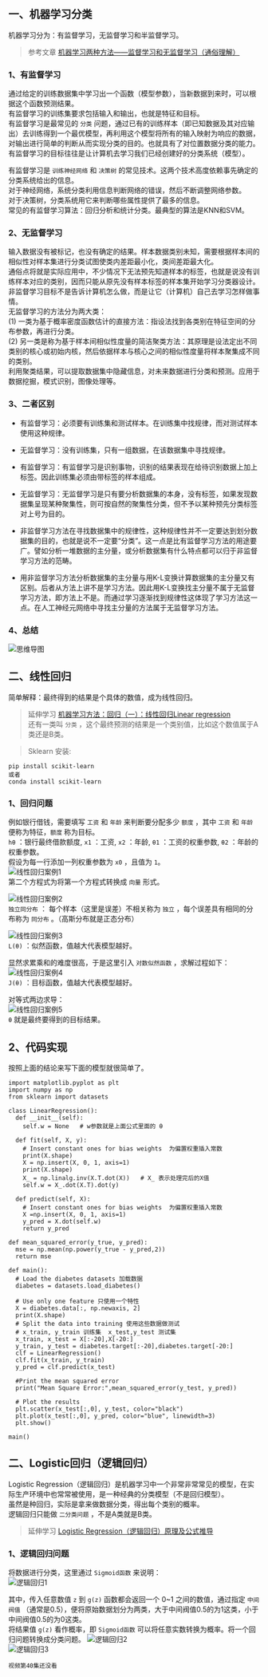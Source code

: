 ## 一、机器学习分类
机器学习分为：有监督学习，无监督学习和半监督学习。  
>参考文章 [机器学习两种方法——监督学习和无监督学习（通俗理解）](http://blog.csdn.net/zb1165048017/article/details/48579677)

### 1、有监督学习
通过给定的训练数据集中学习出一个函数（模型参数），当新数据到来时，可以根据这个函数预测结果。  
有监督学习的训练集要求包括输入和输出，也就是特征和目标。  
有监督学习是最常见的 `分类` 问题，通过已有的训练样本（即已知数据及其对应输出）去训练得到一个最优模型，再利用这个模型将所有的输入映射为响应的数据，对输出进行简单的判断从而实现分类的目的。也就具有了对位置数据分类的能力。  
有监督学习的目标往往是让计算机去学习我们已经创建好的分类系统（模型）。  

有监督学习是 `训练神经网络` 和 `决策树` 的常见技术。这两个技术高度依赖事先确定的分类系统给出的信息。  
对于神经网络，系统分类利用信息判断网络的错误，然后不断调整网络参数。  
对于决策树，分类系统用它来判断哪些属性提供了最多的信息。  
常见的有监督学习算法：回归分析和统计分类。最典型的算法是KNN和SVM。  

### 2、无监督学习
输入数据没有被标记，也没有确定的结果。样本数据类别未知，需要根据样本间的相似性对样本集进行分类试图使类内差距最小化，类间差距最大化。  
通俗点将就是实际应用中，不少情况下无法预先知道样本的标签，也就是说没有训练样本对应的类别，因而只能从原先没有样本标签的样本集开始学习分类器设计。  
非监督学习目标不是告诉计算机怎么做，而是让它（计算机）自己去学习怎样做事情。  
无监督学习的方法分为两大类：  
(1) 一类为基于概率密度函数估计的直接方法：指设法找到各类别在特征空间的分布参数，再进行分类。  
(2) 另一类是称为基于样本间相似性度量的简洁聚类方法：其原理是设法定出不同类别的核心或初始内核，然后依据样本与核心之间的相似性度量将样本聚集成不同的类别。  
利用聚类结果，可以提取数据集中隐藏信息，对未来数据进行分类和预测。应用于数据挖掘，模式识别，图像处理等。  

### 3、二者区别
* 有监督学习：必须要有训练集和测试样本。在训练集中找规律，而对测试样本使用这种规律。     
* 无监督学习：没有训练集，只有一组数据，在该数据集中寻找规律。  

* 有监督学习：有监督学习是识别事物，识别的结果表现在给待识别数据上加上标签。因此训练集必须由带标签的样本组成。  
* 无监督学习：无监督学习是只有要分析数据集的本身，没有标签，如果发现数据集呈现某种聚集性，则可按自然的聚集性分类，但不予以某种预先分类标签对上号为目的。  

* 非监督学习方法在寻找数据集中的规律性，这种规律性并不一定要达到划分数据集的目的，也就是说不一定要“分类”。这一点是比有监督学习方法的用途要广。譬如分析一堆数据的主分量，或分析数据集有什么特点都可以归于非监督学习方法的范畴。  

* 用非监督学习方法分析数据集的主分量与用K-L变换计算数据集的主分量又有区别。后者从方法上讲不是学习方法。因此用K-L变换找主分量不属于无监督学习方法，即方法上不是。而通过学习逐渐找到规律性这体现了学习方法这一点。在人工神经元网络中寻找主分量的方法属于无监督学习方法。   

### 4、总结
![思维导图](https://github.com/pingan8787/Leo_MachineLearing/blob/master/1-Python/4-%E3%80%8A%E5%94%90%E5%AE%87%E8%BF%AApython%E6%95%B0%E6%8D%AE%E5%88%86%E6%9E%90%E3%80%8B/images/5_0_%E6%80%9D%E7%BB%B4%E5%AF%BC%E5%9B%BE.png?raw=true)   



## 二、线性回归
简单解释：最终得到的结果是个具体的数值，成为线性回归。  
>延伸学习 [机器学习方法：回归（一）：线性回归Linear regression](blog.csdn.net/xbinworld/article/details/43919445)    
还有一类叫 `分类` ，这个最终预测的结果是一个类别值，比如这个数值属于A类还是B类。    

>Sklearn 安装:  
```
pip install scikit-learn
或者  
conda install scikit-learn
```

### 1、回归问题
例如银行借钱，需要填写 `工资` 和 `年龄` 来判断要分配多少 `额度` ，其中 `工资` 和 `年龄` 便称为特征，`额度` 称为目标。  
`hθ` ：银行最终借款额度, `x1` ：工资, `x2` ：年龄, `θ1` ：工资的权重参数, `θ2` ：年龄的权重参数。  
假设为每一行添加一列权重参数为 `x0` ，且值为 `1`。   
![线性回归案例1](https://github.com/pingan8787/Leo_MachineLearing/blob/master/1-Python/4-%E3%80%8A%E5%94%90%E5%AE%87%E8%BF%AApython%E6%95%B0%E6%8D%AE%E5%88%86%E6%9E%90%E3%80%8B/images/5_1_%E5%9B%9E%E5%BD%92%E7%AE%97%E6%B3%95%E7%BB%BC%E8%BF%B0.png?raw=true)   
第二个方程式为将第一个方程式转换成 `向量` 形式。   

![线性回归案例2](https://github.com/pingan8787/Leo_MachineLearing/blob/master/1-Python/4-%E3%80%8A%E5%94%90%E5%AE%87%E8%BF%AApython%E6%95%B0%E6%8D%AE%E5%88%86%E6%9E%90%E3%80%8B/images/5_2_%E5%9B%9E%E5%BD%92%E7%AE%97%E6%B3%95%E7%BB%BC%E8%BF%B0.png?raw=true)  
`独立同分布` ： 每个样本（这里是误差）不相关称为 `独立` ，每个误差具有相同的分布称为 `同分布` 。（高斯分布就是正态分布）   

![线性回归案例3](https://github.com/pingan8787/Leo_MachineLearing/blob/master/1-Python/4-%E3%80%8A%E5%94%90%E5%AE%87%E8%BF%AApython%E6%95%B0%E6%8D%AE%E5%88%86%E6%9E%90%E3%80%8B/images/5_3_%E5%9B%9E%E5%BD%92%E7%AE%97%E6%B3%95%E7%BB%BC%E8%BF%B0.png?raw=true)    
`L(θ)` ：似然函数，值越大代表模型越好。  
  
显然求累乘和的难度很高，于是这里引入 `对数似然函数` ，求解过程如下：  
![线性回归案例4](https://github.com/pingan8787/Leo_MachineLearing/blob/master/1-Python/4-%E3%80%8A%E5%94%90%E5%AE%87%E8%BF%AApython%E6%95%B0%E6%8D%AE%E5%88%86%E6%9E%90%E3%80%8B/images/5_4_%E5%9B%9E%E5%BD%92%E7%AE%97%E6%B3%95%E7%BB%BC%E8%BF%B0.png?raw=true)   
`J(θ)` ：目标函数，值越大代表模型越好。   

对等式两边求导：  
![线性回归案例5](https://github.com/pingan8787/Leo_MachineLearing/blob/master/1-Python/4-%E3%80%8A%E5%94%90%E5%AE%87%E8%BF%AApython%E6%95%B0%E6%8D%AE%E5%88%86%E6%9E%90%E3%80%8B/images/5_5_%E5%9B%9E%E5%BD%92%E7%AE%97%E6%B3%95%E7%BB%BC%E8%BF%B0.png?raw=true)   
`θ` 就是最终要得到的目标结果。  
 
## 2、代码实现
按照上面的结论来写下面的模型就很简单了。  
```
import matplotlib.pyplot as plt
import numpy as np
from sklearn import datasets

class LinearRegression():
  def __init__(self):
    self.w = None   # w参数就是上面公式里面的 θ

  def fit(self, X, y):
    # Insert constant ones for bias weights  为偏置权重插入常数
    print(X.shape)
    X = np.insert(X, 0, 1, axis=1)
    print(X.shape)
    X_ = np.linalg.inv(X.T.dot(X))   # X_ 表示处理完后的X值
    self.w = X_.dot(X.T).dot(y)

  def predict(self, X):
    # Insert constant ones for bias weights  为偏置权重插入常数
    X =np.insert(X, 0, 1, axis=1)
    y_pred = X.dot(self.w)
    return y_pred

def mean_squared_error(y_true, y_pred):
  mse = np.mean(np.power(y_true - y_pred,2))
  return mse

def main():
  # Load the diabetes datasets 加载数据
  diabetes = datasets.load_diabetes()

  # Use only one feature 只使用一个特性
  X = diabetes.data[:, np.newaxis, 2]
  print(X.shape)
  # Split the data into training 使用这些数据做测试
  # x_train, y_train 训练集  x_test,y_test 测试集
  x_train, x_test = X[:-20],X[-20:] 
  y_train, y_test = diabetes.target[:-20],diabetes.target[-20:]
  clf = LinearRegression()
  clf.fit(x_train, y_train)
  y_pred = clf.predict(x_test)

  #Print the mean squared error
  print("Mean Square Error:",mean_squared_error(y_test, y_pred))
  
  # Plot the results 
  plt.scatter(x_test[:,0], y_test, color="black")
  plt.plot(x_test[:,0], y_pred, color="blue", linewidth=3)
  plt.show()

main()
```

## 二、Logistic回归（逻辑回归）
Logistic Regression（逻辑回归）是机器学习中一个非常非常常见的模型，在实际生产环境中也常常被使用，是一种经典的分类模型（不是回归模型）。   
虽然是种回归，实际是拿来做数据分类，得出每个类别的概率。    
逻辑回归只能做 `二分类问题` ，不是A类就是B类。  

>延伸学习 [Logistic Regression（逻辑回归）原理及公式推导](http://blog.csdn.net/programmer_wei/article/details/52072939)

### 1、逻辑回归问题
将数据进行分类，这里通过 `Sigmoid函数` 来说明：  
![逻辑回归1](https://github.com/pingan8787/Leo_MachineLearing/blob/master/1-Python/4-%E3%80%8A%E5%94%90%E5%AE%87%E8%BF%AApython%E6%95%B0%E6%8D%AE%E5%88%86%E6%9E%90%E3%80%8B/images/5_6_%E9%80%BB%E8%BE%91%E5%9B%9E%E5%BD%92.png?raw=true)   

其中，传入任意数值 `z` 到 `g(z)` 函数都会返回一个 0~1 之间的数值，通过指定 `中间阀值` （通常是0.5），便将原始数据划分为两类，大于中间阀值0.5的为1这类，小于中间阀值0.5的为0这类。  
将结果值 `g(z)` 看作概率，即 `Sigmoid函数` 可以将任意实数转换为概率。将一个回归问题转换成分类问题。
![逻辑回归2](https://github.com/pingan8787/Leo_MachineLearing/blob/master/1-Python/4-%E3%80%8A%E5%94%90%E5%AE%87%E8%BF%AApython%E6%95%B0%E6%8D%AE%E5%88%86%E6%9E%90%E3%80%8B/images/5_7_%E9%80%BB%E8%BE%91%E5%9B%9E%E5%BD%92.png?raw=true)   
![逻辑回归3](https://github.com/pingan8787/Leo_MachineLearing/blob/master/1-Python/4-%E3%80%8A%E5%94%90%E5%AE%87%E8%BF%AApython%E6%95%B0%E6%8D%AE%E5%88%86%E6%9E%90%E3%80%8B/images/5_8_%E9%80%BB%E8%BE%91%E5%9B%9E%E5%BD%92.png?raw=true)   


```
视频第40集还没看
```
